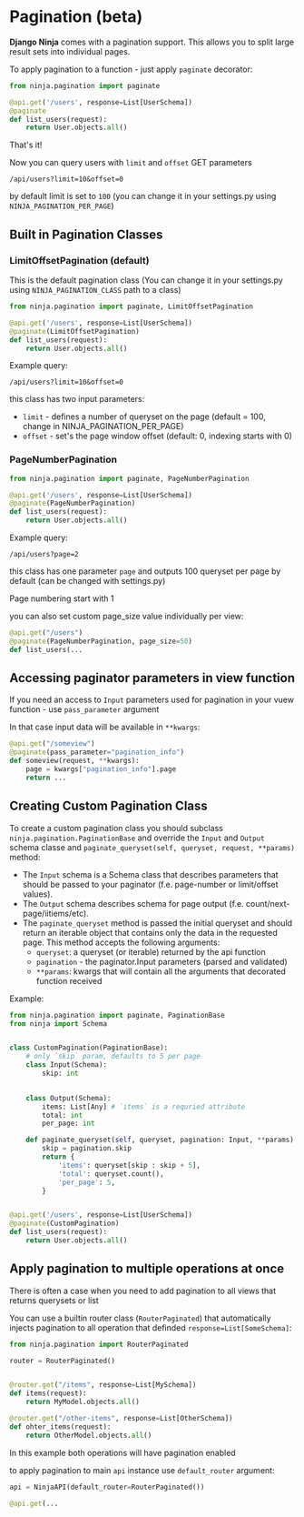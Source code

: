 # Pagination (beta)

**Django Ninja** comes with a pagination support. This allows you to split large result sets into individual pages.


To apply pagination to a function - just apply `paginate` decorator:

```Python hl_lines="1 4"
from ninja.pagination import paginate

@api.get('/users', response=List[UserSchema])
@paginate
def list_users(request):
    return User.objects.all()
```


That's it!

Now you can query users with `limit` and `offset` GET parameters

```
/api/users?limit=10&offset=0
```

by default limit is set to `100` (you can change it in your settings.py using `NINJA_PAGINATION_PER_PAGE`)


## Built in Pagination Classes

### LimitOffsetPagination (default)

This is the default pagination class (You can change it in your settings.py using `NINJA_PAGINATION_CLASS` path to a class)

```Python hl_lines="1 4"
from ninja.pagination import paginate, LimitOffsetPagination

@api.get('/users', response=List[UserSchema])
@paginate(LimitOffsetPagination)
def list_users(request):
    return User.objects.all()
```

Example query:
```
/api/users?limit=10&offset=0
```

this class has two input parameters:

 - `limit` - defines a number of queryset on the page (default = 100, change in NINJA_PAGINATION_PER_PAGE)
 - `offset` - set's the page window offset (default: 0, indexing starts with 0)


### PageNumberPagination
```Python hl_lines="1 4"
from ninja.pagination import paginate, PageNumberPagination

@api.get('/users', response=List[UserSchema])
@paginate(PageNumberPagination)
def list_users(request):
    return User.objects.all()
```

Example query:
```
/api/users?page=2
```

this class has one parameter `page` and outputs 100 queryset per page by default  (can be changed with settings.py)

Page numbering start with 1

you can also set custom page_size value individually per view:

```Python hl_lines="2"
@api.get("/users")
@paginate(PageNumberPagination, page_size=50)
def list_users(...
```



## Accessing paginator parameters in view function

If you need an access to `Input` parameters used for pagination in your vuew function - use `pass_parameter` argument

In that case input data will be available in `**kwargs`:

```Python hl_lines="2 4"
@api.get("/someview")
@paginate(pass_parameter="pagination_info")
def someview(request, **kwargs):
    page = kwargs["pagination_info"].page
    return ...
```


## Creating Custom Pagination Class

To create a custom pagination class you should subclass `ninja.pagination.PaginationBase` and override the `Input` and `Output` schema classe and `paginate_queryset(self, queryset, request, **params)` method:

 - The `Input` schema is a Schema class that describes parameters that should be passed to your paginator (f.e. page-number or limit/offset values).
 - The `Output` schema describes schema for page output (f.e. count/next-page/iitiems/etc).
 - The `paginate_queryset` method is passed the initial queryset and should return an iterable object that contains only the data in the requested page. This method accepts the following arguments:
    - `queryset`: a queryset (or iterable) returned by the api function
    - `pagination` - the paginator.Input parameters (parsed and validated)
    - `**params`: kwargs that will contain all the arguments that decorated function received 


Example:

```Python hl_lines="7 11 16 26"
from ninja.pagination import paginate, PaginationBase
from ninja import Schema


class CustomPagination(PaginationBase):
    # only `skip` param, defaults to 5 per page
    class Input(Schema):
        skip: int
        

    class Output(Schema):
        items: List[Any] # `items` is a requried attribute
        total: int
        per_page: int

    def paginate_queryset(self, queryset, pagination: Input, **params):
        skip = pagination.skip
        return {
            'items': queryset[skip : skip + 5],
            'total': queryset.count(),
            'per_page': 5,
        }


@api.get('/users', response=List[UserSchema])
@paginate(CustomPagination)
def list_users(request):
    return User.objects.all()
```


## Apply pagination to multiple operations at once

There is often a case when you need to add pagination to all views that returns querysets or list

You can use a builtin router class (`RouterPaginated`) that automatically injects pagination to all operation that definded `response=List[SomeSchema]`:

```Python hl_lines="1 3 6 10"
from ninja.pagination import RouterPaginated

router = RouterPaginated()


@router.get("/items", response=List[MySchema])
def items(request):
    return MyModel.objects.all()

@router.get("/other-items", response=List[OtherSchema])
def ohter_items(request):
    return OtherModel.objects.all()

```

In this example both operations will have pagination enabled

to apply pagination to main `api` instance use `default_router` argument:


```Python
api = NinjaAPI(default_router=RouterPaginated())

@api.get(...
```
